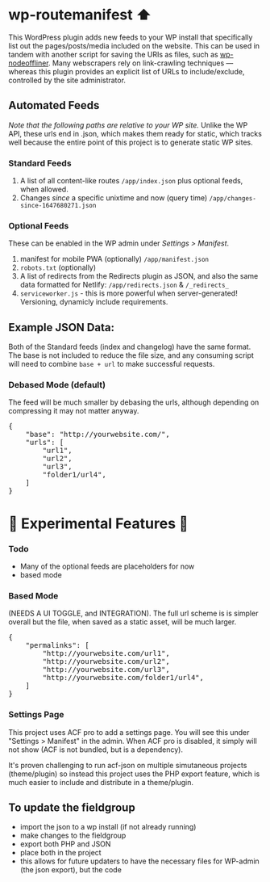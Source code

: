 # wp-routemanifest ⬆️
This WordPress plugin adds new feeds to your WP install that specifically list out the pages/posts/media included on the website. This can be used in tandem with another script for saving the URIs as files, such as [wp-nodeoffliner](https://github.com/scottcarver/wp-nodeoffliner). Many webscrapers rely on link-crawling techniques &mdash; whereas this plugin provides an explicit list of URLs to include/exclude, controlled by the site administrator.

## Automated Feeds
*Note that the following paths are relative to your WP site.* Unlike the WP API, these urls end in .json, which makes them ready for static, which tracks well because the entire point of this project is to generate static WP sites.

### Standard Feeds
1. A list of all content-like routes `/app/index.json` plus optional feeds, when allowed.
1. Changes *since* a specific unixtime and now (query time) `/app/changes-since-1647680271.json`
### Optional Feeds
These can be enabled in the WP admin under *Settings > Manifest*.
1. manifest for mobile PWA (optionally) `/app/manifest.json`
1. `robots.txt` (optionally)
1. A list of redirects from the Redirects plugin as JSON, and also the same data formatted for Netlify: `/app/redirects.json` & `/_redirects_`
1. `serviceworker.js` - this is more powerful when server-generated! Versioning, dynamicly include requirements.

## Example JSON Data:
Both of the Standard feeds (index and changelog) have the same format. The base is not included to reduce the file size, and any consuming script will need to combine `base + url` to make successful requests.

### Debased Mode (default)
The feed will be much smaller by debasing the urls, although depending on compressing it may not matter anyway.
<pre>
{
    "base": "http://yourwebsite.com/",
    "urls": [
        "url1",
        "url2",
        "url3",
        "folder1/url4",
    ]
}
</pre>



# 🚧 Experimental Features 🚧


### Todo
- Many of the optional feeds are placeholders for now
- based mode



### Based Mode
(NEEDS A UI TOGGLE, and INTEGRATION).
The full url scheme is is simpler overall but the file, when saved as a static asset, will be much larger.
<pre>
{
    "permalinks": [
        "http://yourwebsite.com/url1",
        "http://yourwebsite.com/url2",
        "http://yourwebsite.com/url3",
        "http://yourwebsite.com/folder1/url4",
    ]
}
</pre>


### Settings Page
This project uses ACF pro to add a settings page. You will see this under "Settings > Manifest" in the admin. When ACF pro is disabled, it simply will not show (ACF is not bundled, but is a dependency).

It's proven challenging to run acf-json on multiple simutaneous projects (theme/plugin) so instead this project uses the PHP export feature, which is much easier to include and distribute in a theme/plugin.

## To update the fieldgroup
- import the json to a wp install (if not already running)
- make changes to the fieldgroup
- export both PHP and JSON
- place both in the project
- this allows for future updaters to have the necessary files for WP-admin (the json export), but the code 